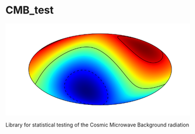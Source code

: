 # CMB_test

![Y_1^1 + Y_1^0 represent](/pic/readme_pic.png)

Library for statistical testing of the Cosmic Microwave Background radiation
